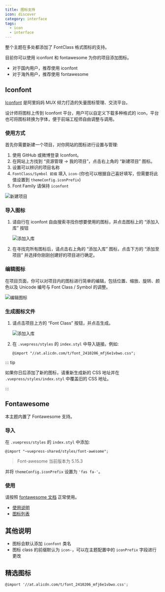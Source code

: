 ```yaml
---
title: 图标支持
icon: discover
category: interface
tags:
  - icon
  - interface
---
```


整个主题在多处都添加了 FontClass 格式图标的支持。

目前你可以使用 iconfont 和 fontawesome 为你的项目添加图标。

- 对于国内用户，推荐使用 iconfont
- 对于海外用户，推荐使用 fontawesome

<!-- more -->

## Iconfont

[Iconfont](https://iconfont.cn) 是阿里妈妈 MUX 倾力打造的矢量图标管理、交流平台。

设计师将图标上传到 Iconfont 平台，用户可以自定义下载多种格式的 icon，平台也可将图标转换为字体，便于前端工程师自由调整与调用。

### 使用方式

首先你需要新建一个项目，对你网站的图标进行设置与管理:

1. 使用 GitHub 或微博登录 Iconfont。
1. 在网站上方找到 “资源管理 → 我的项目”，点击右上角的 “新建项目” 图标。
1. 设置可以辨识的项目名称
1. `FontClass/Symbol 前缀` 填入 `icon-`(你也可以根据自己喜好填写，但需要将此值设置到 `themeConfig.iconPrefix`)
1. Font Family 请保持 `iconfont`

![新建项目](./assets/iconfont-new.png)

### 导入图标

1. 请自行在 iconfont 自由搜索寻找你想要使用的图标，并点击图标上的 “添加入库” 按钮

   ![添加入库](./assets/iconfont-add.png)

1. 在寻找完所有图标后，请点击右上角的 “添加入库” 图标，点击下方的 “添加至项目” 并选择你刚刚创建好的项目进行确定。

### 编辑图标

在项目页面，你可以对项目内的图标进行简单的编辑，包括位置、缩放、旋转、颜色以及 Unicode 编号与 Font Class / Symbol 的调整。

![编辑图标](./assets/iconfont-edit.png)

### 生成图标文件

1. 请点击项目上方的 “Font Class” 按钮，并点击生成。

   ![添加入库](./assets/iconfont-generate.png)

1. 在 `.vuepress/styles` 的 `index.styl` 中导入链接。例如:

   ```styl
   @import "//at.alicdn.com/t/font_2410206_mfj6e1vbwo.css";
   ```

::: tip

如果你日后添加了新的图标，请重新生成新的 CSS 地址并在 `.vuepress/styles/index.styl` 中覆盖旧的 CSS 地址。

:::

## Fontawesome

本主题内置了 Fontawesome 支持。

### 导入

在 `.vuepress/styles` 的 `index.styl` 中添加:

```styl
@import "~vuepress-shared/styles/font-awesome";
```

> Font-awesome 当前版本为 5.15.3

并将 `themeConfig.iconPrefix` 设置为 `'fas fa-'`。

### 使用

请按照 [fontawesome 文档](https://fontawesome.com/) 正常使用。

- [使用说明](https://fontawesome.com/how-to-use/on-the-web/referencing-icons/basic-use)
- [图标列表](https://fontawesome.com/icons?d=gallery)

## 其他说明

- 图标会默认添加 `iconfont` 类名
- 图标 class 的前缀默认为 `icon-`，可以在主题配置中的 `iconPrefix` 字段进行更改

## 精选图标

```styl
@import '//at.alicdn.com/t/font_2410206_mfj6e1vbwo.css';
```

<IconDisplay  link="//at.alicdn.com/t/font_2410206_mfj6e1vbwo.css" />
